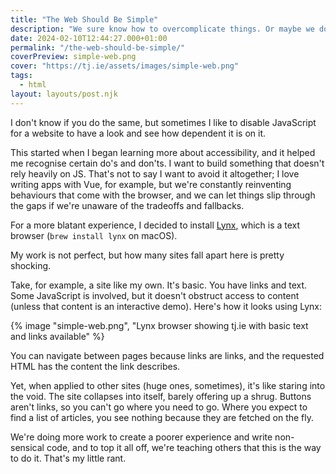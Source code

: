 ```yaml
---
title: "The Web Should Be Simple"
description: "We sure know how to overcomplicate things. Or maybe we don't understand the building blocks of what makes a website accessible."
date: 2024-02-10T12:44:27.000+01:00
permalink: "/the-web-should-be-simple/"
coverPreview: simple-web.png
cover: "https://tj.ie/assets/images/simple-web.png"
tags:
  - html
layout: layouts/post.njk
---
```


I don't know if you do the same, but sometimes I like to disable JavaScript for a website to have a look and see how dependent it is on it.

This started when I began learning more about accessibility, and it helped me recognise certain do's and don'ts. I want to build something that doesn't rely heavily on JS. That's not to say I want to avoid it altogether; I love writing apps with Vue, for example, but we're constantly reinventing behaviours that come with the browser, and we can let things slip through the gaps if we're unaware of the tradeoffs and fallbacks.

For a more blatant experience, I decided to install [Lynx](https://en.wikipedia.org/wiki/Lynx_(web_browser)), which is a text browser (`brew install lynx` on macOS).

My work is not perfect, but how many sites fall apart here is pretty shocking.

Take, for example, a site like my own. It's basic. You have links and text. Some JavaScript is involved, but it doesn't obstruct access to content (unless that content is an interactive demo). Here's how it looks using Lynx:

{% image "simple-web.png", "Lynx browser showing tj.ie with basic text and links available" %}

You can navigate between pages because links are links, and the requested HTML has the content the link describes.

Yet, when applied to other sites (huge ones, sometimes), it's like staring into the void. The site collapses into itself, barely offering up a shrug. Buttons aren't links, so you can't go where you need to go. Where you expect to find a list of articles, you see nothing because they are fetched on the fly.

We're doing more work to create a poorer experience and write non-sensical code, and to top it all off, we're teaching others that this is the way to do it. That's my little rant.
